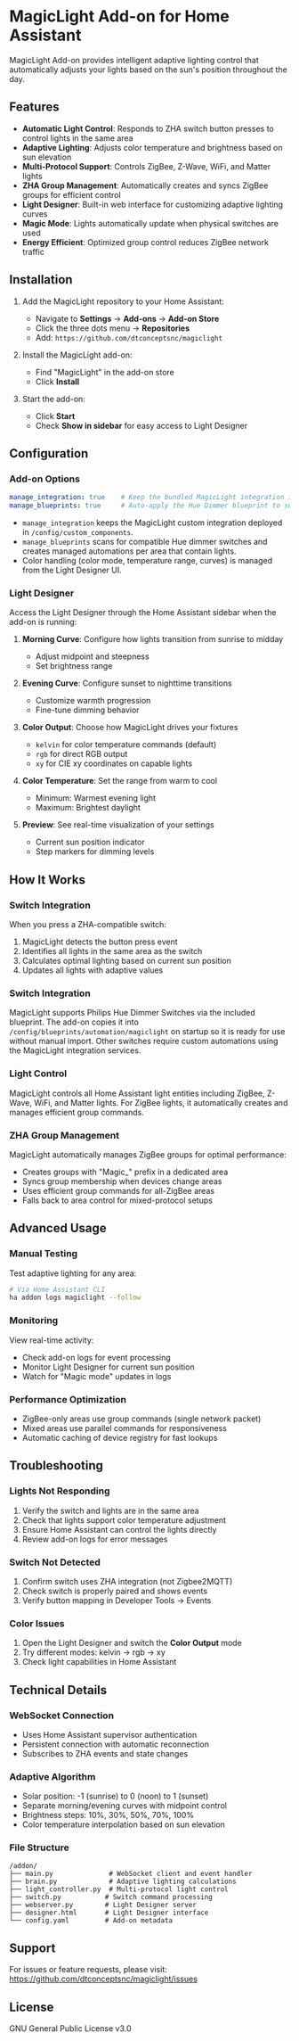 # MagicLight Add-on for Home Assistant

MagicLight Add-on provides intelligent adaptive lighting control that automatically adjusts your lights based on the sun's position throughout the day.

## Features

- **Automatic Light Control**: Responds to ZHA switch button presses to control lights in the same area
- **Adaptive Lighting**: Adjusts color temperature and brightness based on sun elevation
- **Multi-Protocol Support**: Controls ZigBee, Z-Wave, WiFi, and Matter lights
- **ZHA Group Management**: Automatically creates and syncs ZigBee groups for efficient control
- **Light Designer**: Built-in web interface for customizing adaptive lighting curves
- **Magic Mode**: Lights automatically update when physical switches are used
- **Energy Efficient**: Optimized group control reduces ZigBee network traffic

## Installation

1. Add the MagicLight repository to your Home Assistant:
   - Navigate to **Settings** → **Add-ons** → **Add-on Store**
   - Click the three dots menu → **Repositories**
   - Add: `https://github.com/dtconceptsnc/magiclight`

2. Install the MagicLight add-on:
   - Find "MagicLight" in the add-on store
   - Click **Install**

3. Start the add-on:
   - Click **Start**
   - Check **Show in sidebar** for easy access to Light Designer

## Configuration

### Add-on Options

```yaml
manage_integration: true    # Keep the bundled MagicLight integration in sync automatically
manage_blueprints: true     # Auto-apply the Hue Dimmer blueprint to supported switches
```

- `manage_integration` keeps the MagicLight custom integration deployed in `/config/custom_components`.
- `manage_blueprints` scans for compatible Hue dimmer switches and creates managed automations per area that contain lights.
- Color handling (color mode, temperature range, curves) is managed from the Light Designer UI.

### Light Designer

Access the Light Designer through the Home Assistant sidebar when the add-on is running:

1. **Morning Curve**: Configure how lights transition from sunrise to midday
   - Adjust midpoint and steepness
   - Set brightness range

2. **Evening Curve**: Configure sunset to nighttime transitions
   - Customize warmth progression
   - Fine-tune dimming behavior

3. **Color Output**: Choose how MagicLight drives your fixtures
   - `kelvin` for color temperature commands (default)
   - `rgb` for direct RGB output
   - `xy` for CIE xy coordinates on capable lights

4. **Color Temperature**: Set the range from warm to cool
   - Minimum: Warmest evening light
   - Maximum: Brightest daylight

5. **Preview**: See real-time visualization of your settings
   - Current sun position indicator
   - Step markers for dimming levels

## How It Works

### Switch Integration

When you press a ZHA-compatible switch:
1. MagicLight detects the button press event
2. Identifies all lights in the same area as the switch
3. Calculates optimal lighting based on current sun position
4. Updates all lights with adaptive values

### Switch Integration

MagicLight supports Philips Hue Dimmer Switches via the included blueprint. The add-on copies it into `/config/blueprints/automation/magiclight` on startup so it is ready for use without manual import. Other switches require custom automations using the MagicLight integration services.

### Light Control

MagicLight controls all Home Assistant light entities including ZigBee, Z-Wave, WiFi, and Matter lights. For ZigBee lights, it automatically creates and manages efficient group commands.

### ZHA Group Management

MagicLight automatically manages ZigBee groups for optimal performance:
- Creates groups with "Magic_" prefix in a dedicated area
- Syncs group membership when devices change areas
- Uses efficient group commands for all-ZigBee areas
- Falls back to area control for mixed-protocol setups

## Advanced Usage

### Manual Testing

Test adaptive lighting for any area:
```bash
# Via Home Assistant CLI
ha addon logs magiclight --follow
```

### Monitoring

View real-time activity:
- Check add-on logs for event processing
- Monitor Light Designer for current sun position
- Watch for "Magic mode" updates in logs

### Performance Optimization

- ZigBee-only areas use group commands (single network packet)
- Mixed areas use parallel commands for responsiveness
- Automatic caching of device registry for fast lookups

## Troubleshooting

### Lights Not Responding

1. Verify the switch and lights are in the same area
2. Check that lights support color temperature adjustment
3. Ensure Home Assistant can control the lights directly
4. Review add-on logs for error messages

### Switch Not Detected

1. Confirm switch uses ZHA integration (not Zigbee2MQTT)
2. Check switch is properly paired and shows events
3. Verify button mapping in Developer Tools → Events

### Color Issues

1. Open the Light Designer and switch the **Color Output** mode
2. Try different modes: kelvin → rgb → xy
3. Check light capabilities in Home Assistant

## Technical Details

### WebSocket Connection
- Uses Home Assistant supervisor authentication
- Persistent connection with automatic reconnection
- Subscribes to ZHA events and state changes

### Adaptive Algorithm
- Solar position: -1 (sunrise) to 0 (noon) to 1 (sunset)
- Separate morning/evening curves with midpoint control
- Brightness steps: 10%, 30%, 50%, 70%, 100%
- Color temperature interpolation based on sun elevation

### File Structure
```
/addon/
├── main.py              # WebSocket client and event handler
├── brain.py             # Adaptive lighting calculations
├── light_controller.py  # Multi-protocol light control
├── switch.py           # Switch command processing
├── webserver.py        # Light Designer server
├── designer.html       # Light Designer interface
└── config.yaml         # Add-on metadata
```

## Support

For issues or feature requests, please visit:
https://github.com/dtconceptsnc/magiclight/issues

## License

GNU General Public License v3.0
